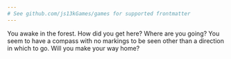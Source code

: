 ```yaml
---
# See github.com/js13kGames/games for supported frontmatter
---
```

You awake in the forest. How did you get here? Where are you going? You seem to have a compass with no markings to be seen other than a direction in which to go. Will you make your way home?